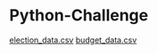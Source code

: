 # Python-Challenge
[election_data.csv](https://github.com/anisabmarie/Python-Challenge/files/11257413/election_data.csv)
[budget_data.csv](https://github.com/anisabmarie/Python-Challenge/files/11257414/budget_data.csv)
